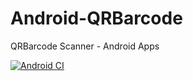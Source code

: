 # Android-QRBarcode
QRBarcode Scanner - Android Apps

[![Android CI](https://github.com/eby8zevin/Android-QRBarcode/actions/workflows/android.yml/badge.svg)](https://github.com/eby8zevin/Android-QRBarcode/actions/workflows/android.yml)
